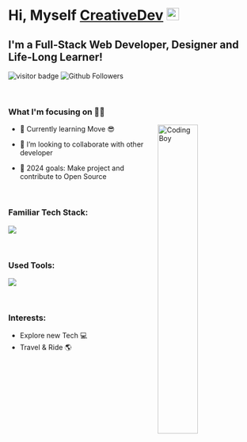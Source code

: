 <!-- This Sanajit-Jana/sanajitjana's Repository is most important and valuable repository because its `README.md` (this file) appears as Github profile. -->

# Hi, Myself <a href="https://github.com/CreativeDev0508" target="_blank">CreativeDev</a> <img src="https://media.giphy.com/media/hvRJCLFzcasrR4ia7z/giphy.gif" width="25px">

## I'm a Full-Stack Web Developer, Designer and Life-Long Learner!
![visitor badge](https://visitor-badge.laobi.icu/badge?page_id=CreativeDev0508.visitor-badge.issue.1&title=Github%20Visitors)
![Github Followers](https://img.shields.io/github/followers/CreativeDev0508?label=Github%20Connection&style=flat)

<br/>

### What I'm focusing on 👨‍💻

<!-- coding boy -->
<img width="40%" align="right" alt="Coding Boy" src="https://github.com/sanajitjana/sanajitjana/blob/master/coding.gif?raw=true" />

- 🌱 Currently learning Move 😎
- 👯 I’m looking to collaborate with other developer
- 🥅 2024 goals: Make project and contribute to Open Source

  <br />

### Familiar Tech Stack:

<!-- language -->

[![](https://skillicons.dev/icons?i=solidity,rust,react,next,nuxt,laravel,php,python,django,flask,dotnet,java,spring,hibernate,mysql,mongodb,aws,azure,js,typescript,html,css,go)]()

<br/>

### Used Tools:

[![](https://skillicons.dev/icons?i=git,github,docker,netlify,heroku,vscode,powershell,jira,notion)]()


<br />

### Interests:

- Explore new Tech 💻
- Travel & Ride 🌎

